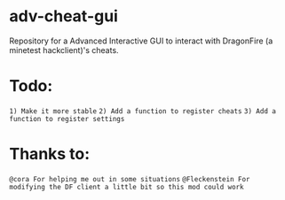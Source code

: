 # adv-cheat-gui
Repository for a Advanced Interactive GUI to interact with DragonFire (a minetest hackclient)'s cheats.

# Todo:
`1) Make it more stable`
`2) Add a function to register cheats`
`3) Add a function to register settings`

# Thanks to:
`@cora For helping me out in some situations`
`@Fleckenstein For modifying the DF client a little bit so this mod could work`
